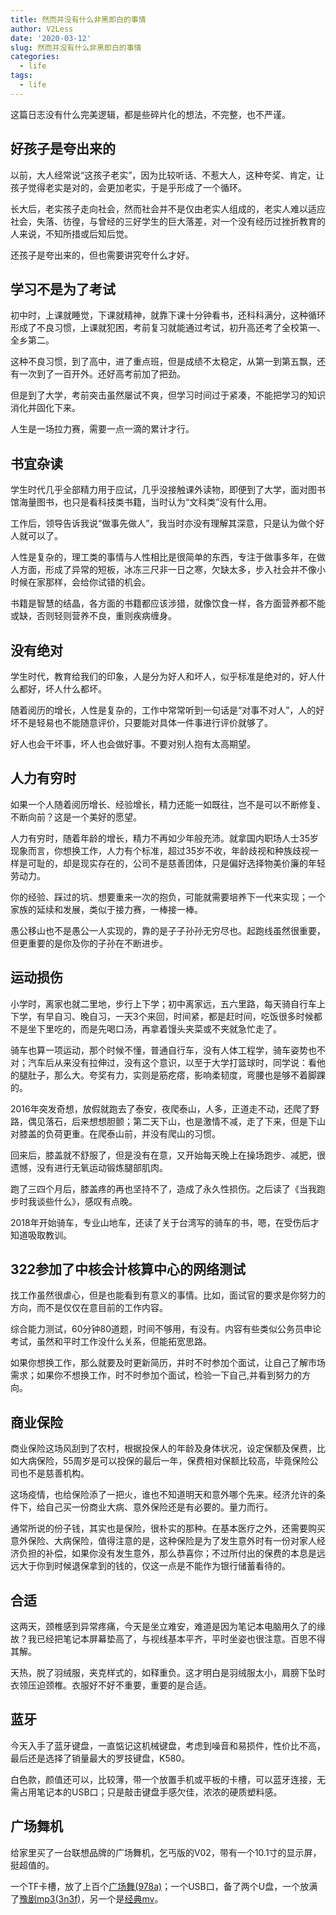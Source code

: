 ```yaml
---
title: 然而并没有什么非黑即白的事情
author: V2Less
date: '2020-03-12'
slug: 然而并没有什么非黑即白的事情
categories:
  - life
tags:
  - life
---
```


这篇日志没有什么完美逻辑，都是些碎片化的想法，不完整，也不严谨。

## 好孩子是夸出来的

以前，大人经常说“这孩子老实”，因为比较听话、不惹大人，这种夸奖、肯定，让孩子觉得老实是对的，会更加老实，于是乎形成了一个循环。

长大后，老实孩子走向社会，然而社会并不是仅由老实人组成的，老实人难以适应社会，失落、彷徨，与曾经的三好学生的巨大落差，对一个没有经历过挫折教育的人来说，不知所措或后知后觉。

还孩子是夸出来的，但也需要讲究夸什么才好。

## 学习不是为了考试

初中时，上课就睡觉，下课就精神，就靠下课十分钟看书，还科科满分，这种循环形成了不良习惯，上课就犯困，考前复习就能通过考试，初升高还考了全校第一、全乡第二。

这种不良习惯，到了高中，进了重点班，但是成绩不太稳定，从第一到第五飘，还有一次到了一百开外。还好高考前加了把劲。

但是到了大学，考前突击虽然屡试不爽，但学习时间过于紧凑，不能把学习的知识消化并固化下来。

人生是一场拉力赛，需要一点一滴的累计才行。

## 书宜杂读

学生时代几乎全部精力用于应试，几乎没接触课外读物，即便到了大学，面对图书馆海量图书，也只是看科技类书籍，当时认为“文科类”没有什么用。

工作后，领导告诉我说“做事先做人”，我当时亦没有理解其深意，只是认为做个好人就可以了。

人性是复杂的，理工类的事情与人性相比是很简单的东西，专注于做事多年，在做人方面，形成了异常的短板，冰冻三尺非一日之寒，欠缺太多，步入社会并不像小时候在家那样，会给你试错的机会。

书籍是智慧的结晶，各方面的书籍都应该涉猎，就像饮食一样，各方面营养都不能或缺，否则轻则营养不良，重则疾病缠身。

## 没有绝对

学生时代，教育给我们的印象，人是分为好人和坏人，似乎标准是绝对的，好人什么都好，坏人什么都坏。

随着阅历的增长，人性是复杂的，工作中常常听到一句话是“对事不对人”，人的好坏不是轻易也不能随意评价，只要能对具体一件事进行评价就够了。

好人也会干坏事，坏人也会做好事。不要对别人抱有太高期望。

## 人力有穷时

如果一个人随着阅历增长、经验增长，精力还能一如既往，岂不是可以不断修复、不断向前？这是一个美好的愿望。

人力有穷时，随着年龄的增长，精力不再如少年般充沛。就拿国内职场人士35岁现象而言，你想换工作，人力有个标准，超过35岁不收，年龄歧视和种族歧视一样是可耻的，却是现实存在的，公司不是慈善团体，只是偏好选择物美价廉的年轻劳动力。

你的经验、踩过的坑、想要重来一次的抱负，可能就需要培养下一代来实现；一个家族的延续和发展，类似于接力赛，一棒接一棒。

愚公移山也不是愚公一人实现的，靠的是子子孙孙无穷尽也。起跑线虽然很重要，但更重要的是你及你的子孙在不断进步。

## 运动损伤

小学时，离家也就二里地，步行上下学；初中离家远，五六里路，每天骑自行车上下学，有早自习、晚自习，一天3个来回，时间紧，都是赶时间，吃饭很多时候都不是坐下里吃的，而是先喝口汤，再拿着馒头夹菜或不夹就急忙走了。

骑车也算一项运动，那个时候不懂，普通自行车，没有人体工程学，骑车姿势也不对；汽车后从来没有拉伸过，没有这个意识，以至于大学打篮球时，同学说：看他的腿肚子，那么大。夸奖有力，实则是筋疙瘩，影响柔韧度，弯腰也是够不着脚踝的。

2016年突发奇想，放假就跑去了泰安，夜爬泰山，人多，正道走不动，还爬了野路，偶见落石，后来想想胆颤；第二天下山，也是激情不减，走了下来，但是下山对膝盖的负荷更重。在爬泰山前，并没有爬山的习惯。

回来后，膝盖就不舒服了，但是没有在意，又开始每天晚上在操场跑步、减肥，很遗憾，没有进行无氧运动锻炼腿部肌肉。

跑了三四个月后，膝盖疼的再也坚持不了，造成了永久性损伤。之后读了《当我跑步时我谈些什么》，感叹有点晚。

2018年开始骑车，专业山地车，还读了关于台湾写的骑车的书，嗯，在受伤后才知道吸取教训。

## 322参加了中核会计核算中心的网络测试

找工作虽然很虐心，但是也能看到有意义的事情。比如，面试官的要求是你努力的方向，而不是仅仅在意目前的工作内容。

综合能力测试，60分钟80道题，时间不够用，有没有。内容有些类似公务员申论考试，虽然和平时工作没什么关系，但能拓宽思路。

如果你想换工作，那么就要及时更新简历，并时不时参加个面试，让自己了解市场需求；如果你不想换工作，时不时参加个面试，检验一下自己,并看到努力的方向。

## 商业保险

商业保险这场风刮到了农村，根据投保人的年龄及身体状况，设定保额及保费，比如大病保险，55周岁是可以投保的最后一年，保费相对保额比较高，毕竟保险公司也不是慈善机构。

这场疫情，也给保险添了一把火，谁也不知道明天和意外哪个先来。经济允许的条件下，给自己买一份商业大病、意外保险还是有必要的。量力而行。

通常所说的份子钱，其实也是保险，很朴实的那种。在基本医疗之外，还需要购买意外保险、大病保险，值得注意的是，这种保险是为了发生意外时有一份对家人经济负担的补偿，如果你没有发生意外，那么恭喜你；不过所付出的保费的本息是远远大于你到时候退保拿到的钱的，仅这一点是不能作为银行储蓄看待的。

## 合适

这两天，颈椎感到异常疼痛，今天是坐立难安，难道是因为笔记本电脑用久了的缘故？我已经把笔记本屏幕垫高了，与视线基本平齐，平时坐姿也很注意。百思不得其解。

天热，脱了羽绒服，夹克样式的，如释重负。这才明白是羽绒服太小，肩膀下坠时衣领压迫颈椎。衣服好不好不重要，重要的是合适。

## 蓝牙

今天入手了蓝牙键盘，一直惦记这机械键盘，考虑到噪音和易损件，性价比不高，最后还是选择了销量最大的罗技键盘，K580。

白色款，颜值还可以，比较薄，带一个放置手机或平板的卡槽，可以蓝牙连接，无需占用笔记本的USB口；只是敲击键盘手感欠佳，浓浓的硬质塑料感。

## 广场舞机

给家里买了一台联想品牌的广场舞机，乞丐版的V02，带有一个10.1寸的显示屏，挺超值的。

一个TF卡槽，放了上百个[广场舞(978a)](https://pan.baidu.com/share/init?surl=C436NsMjXs69VowXp3SkeA)；一个USB口，备了两个U盘，一个放满了[豫剧mp3(3n3f)](https://pan.baidu.com/share/init?surl=t3f6-ZhNggBEQgAr6YkLuQ)，另一个是[经典mv](https://pan.baidu.com/s/14qI0z)。


